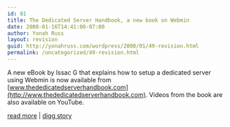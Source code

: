 ```yaml
---
id: 81
title: The Dedicated Server Handbook, a new book on Webmin
date: 2008-01-16T14:41:00-07:00
author: Yonah Russ
layout: revision
guid: http://yonahruss.com/wordpress/2008/01/49-revision.html
permalink: /uncategorized/49-revision.html
---
```

A new eBook by Issac G that explains how to setup a dedicated server using Webmin is now available from [www.thededicatedserverhandbook.com](http://www.thededicatedserverhandbook.com). Videos from the book are also available on YouTube. 

[read more](http://www.webmin.com) | [digg story](http://digg.com/linux_unix/The_Dedicated_Server_Handbook_a_new_book_on_Webmin)
